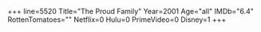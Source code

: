 +++
line=5520
Title="The Proud Family"
Year=2001
Age="all"
IMDb="6.4"
RottenTomatoes=""
Netflix=0
Hulu=0
PrimeVideo=0
Disney=1
+++

